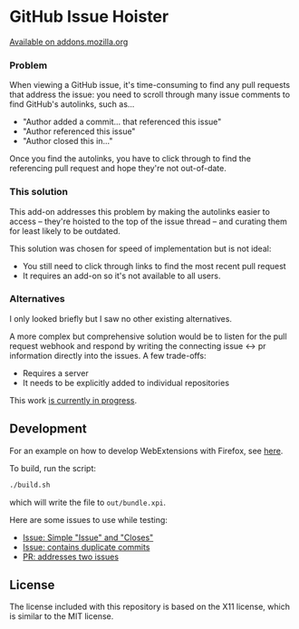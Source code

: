# GitHub Issue Hoister
[Available on addons.mozilla.org](https://addons.mozilla.org/en-US/firefox/addon/github-issue-hoister/)

### Problem
When viewing a GitHub issue, it's time-consuming to find any pull
requests that address the issue: you need to scroll through many issue comments
to find GitHub's autolinks, such as...
- "Author added a commit... that referenced this issue"
- "Author referenced this issue"
- "Author closed this in..."

Once you find the autolinks, you have to click through to find the referencing
pull request and hope they're not out-of-date.

### This solution
This add-on addresses this problem by making the autolinks easier to access –
they're hoisted to the top of the issue thread – and curating them for least
likely to be outdated.

This solution was chosen for speed of implementation but is not ideal:
- You still need to click through links to find the most recent pull request
- It requires an add-on so it's not available to all users.

### Alternatives
I only looked briefly but I saw no other existing alternatives.

A more complex but comprehensive solution would be to listen for the pull
request webhook and respond by writing the connecting issue <-> pr information
directly into the issues. A few trade-offs:
- Requires a server
- It needs to be explicitly added to individual repositories

This work [is currently in progress][kotbot].

## Development
For an example on how to develop WebExtensions with Firefox, see [here][webex].

To build, run the script:
```sh
./build.sh
```

which will write the file to `out/bundle.xpi`.

Here are some issues to use while testing:
- [Issue: Simple "Issue" and "Closes"](https://github.com/mozilla-mobile/firefox-tv/issues/293)
- [Issue: contains duplicate commits](https://github.com/mozilla-mobile/firefox-tv/issues/295)
- [PR: addresses two issues](https://github.com/mcomella/Spoon-Knife/pull/7)

## License
The license included with this repository is based on the X11 license, which is
similar to the MIT license.

[kotbot]: https://github.com/mcomella/moz_mobile_github_helper
[webex]: https://developer.mozilla.org/en-US/Add-ons/WebExtensions/Your_first_WebExtension
